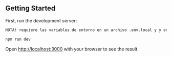 
## Getting Started

First, run the development server:

```bash
NOTA! requiere las variables de entorno en un archivo .env.local y y enlazarlos con los provider ubicados en [...nextauth].js

npm run dev

```

Open [http://localhost:3000](http://localhost:3000) with your browser to see the result.


